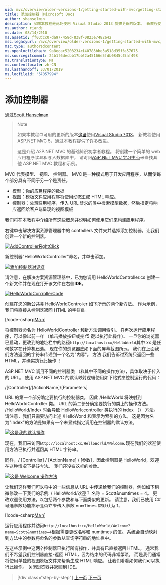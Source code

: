 ```yaml
---
uid: mvc/overview/older-versions-1/getting-started-with-mvc/getting-started-with-mvc-part2
title: 添加控制器 |Microsoft Docs
author: shanselman
description: 如果本教程是此处使用 Visual Studio 2013 提供更新的版本。 新教程使用 ASP.NET MVC 5，可获得许多改进通过 t...
ms.author: riande
ms.date: 08/14/2010
ms.assetid: ff03dcc0-da97-458d-838f-0823e7482642
msc.legacyurl: /mvc/overview/older-versions-1/getting-started-with-mvc/getting-started-with-mvc-part2
msc.type: authoredcontent
ms.openlocfilehash: 9a8ecac5203234c140783bbe3a518d35f6a57675
ms.sourcegitcommit: 24b1f6decbb17bb22a45166e5fdb0845c65af498
ms.translationtype: MT
ms.contentlocale: zh-CN
ms.lasthandoff: 03/01/2019
ms.locfileid: "57057994"
---
```

<a name="adding-a-controller"></a>添加控制器
====================
通过[Scott Hanselman](https://github.com/shanselman)

> > [!NOTE]
> > 如果本教程中可用的更新的版本[这里](../../getting-started/introduction/getting-started.md)使用[Visual Studio 2013](https://my.visualstudio.com/Downloads?q=visual%20studio%202013)。 新教程使用 ASP.NET MVC 5，通过本教程提供了许多改进。
>
>
> 这是介绍 ASP.NET MVC 的基础知识初学者教程。 将创建一个简单的 web 应用程序读取和写入数据库中。 请访问[ASP.NET MVC 学习中心](../../../index.md)来查找其他 ASP.NET MVC 教程和示例。


MVC 代表模型、 视图、 控制器。 MVC 是一种模式用于开发应用程序，从而使每个部分具有不同于另一个是责任。

- 模型：你的应用程序的数据
- 视图：模板文件应用程序将使用动态生成 HTML 响应。
- 控制器：处理应用程序，传入 URL 请求的类中检索模型数据，然后指定将响应返回给客户端呈现的视图模板

我们将在本教程中介绍所有这些概念并说明如何使用它们来构建应用程序。

右键单击解决方案资源管理器中的 controllers 文件夹并选择添加控制器，让我们创建一个新的控制器。

[![AddControllerRightClick](getting-started-with-mvc-part2/_static/image2.png)](getting-started-with-mvc-part2/_static/image1.png)

新控制器"HelloWorldController"命名，并单击添加。

[![添加控制器对话框](getting-started-with-mvc-part2/_static/image4.png)](getting-started-with-mvc-part2/_static/image3.png)

请注意，在解决方案资源管理器中，已为您调用 HelloWorldController.cs 创建一个新文件并在现在打开该文件在右侧**IDE**。

[![HelloWorldControllerCode](getting-started-with-mvc-part2/_static/image6.png)](getting-started-with-mvc-part2/_static/image5.png)

创建在您的新公共类 HelloWorldController 如下所示的两个新方法。 作为示例，我们将直接从控制器返回 HTML 的字符串。

[!code-csharp[Main](getting-started-with-mvc-part2/samples/sample1.cs)]

将控制器命名为 HelloWorldController 和新方法调用索引。 在再次运行应用程序，可以像以前一样 （单击播放按钮或按 f5 键以执行此操作）。 一旦你的浏览器已启动，更改到的地址栏中的路径`http://localhost:xx/HelloWorld`其中 xx 是任何数字在计算机已选。 现在你的浏览器应如下面的屏幕截图所示。 我们在上面我们方法返回的字符串传递到一个名为"内容"。 方法 我们告诉过系统只返回一些 HTML，并确实执行此操作 ！

ASP.NET MVC 调用不同的控制器类 （和其中不同的操作方法），具体取决于传入的 URL。 使用 ASP.NET MVC 的默认映射逻辑使用如下格式来控制运行的代码：

/[Controller]/[ActionName]/[Parameters]

URL 的第一个部分确定要执行的控制器类。 因此 /HelloWorld 将映射到 HelloWorldController 类。 URL 的第二部分确定要执行的类上的操作方法。 /HelloWorld/Index 时会导致 HelloWorldcontroller 类执行的 index （） 方法。 请注意，我们只需要访问上述 /HelloWorld 和表示为索引的方法。 这是因为名为"Index"的方法是如果有一个未显式指定调用在控制器的默认方法。

[![这是我的默认操作](getting-started-with-mvc-part2/_static/image8.png)](getting-started-with-mvc-part2/_static/image7.png)

现在，我们来访问`http://localhost:xx/HelloWorld/Welcome.`现在我们的欢迎使用方法已执行并返回其 HTML 字符串。

同样，/ [Controller] / [ActionName] / [参数]，因此控制器是 HelloWorld，欢迎在这种情况下是该方法。 我们还没有这样的参数。

[![这是 Welcome 操作方法](getting-started-with-mvc-part2/_static/image10.png)](getting-started-with-mvc-part2/_static/image9.png)

让我们这样我们可以将中的一些信息从 URL 中传递给我们的控制器，例如如下稍微修改一下我们的示例: / HelloWorld/欢迎？ 名称 = Scott&amp;numtimes = 4。 更改欢迎使用方法，以包括两个参数和与下面类似的更新。 请注意，我们已使用 C# 可选参数功能指示是否它未传入参数 numTimes 应默认为 1。

[!code-csharp[Main](getting-started-with-mvc-part2/samples/sample2.cs)]

运行应用程序并访问`http://localhost:xx/HelloWorld/Welcome?name=Scott&numtimes=4`根据需要更改名称和 numtimes 的值。 系统会自动映射到方法中的参数将命名的参数从查询字符串的地址栏中。

在这些示例中这两个控制器已执行所有操作，并具有已直接返回 HTML。 通常我们不希望我们控制器直接-返回 HTML，因为结束的代码非常繁琐。 而是我们通常将使用单独的视图模板文件来帮助生成 HTML 响应。 让我们看看如何我们可以执行此操作。 关闭浏览器并返回到 IDE。

> [!div class="step-by-step"]
> [上一页](getting-started-with-mvc-part1.md)
> [下一页](getting-started-with-mvc-part3.md)
